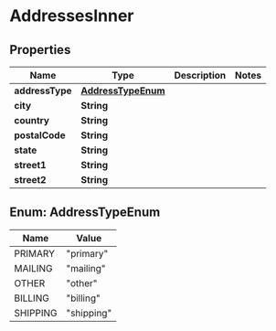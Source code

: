 # AddressesInner

## Properties
Name | Type | Description | Notes
------------ | ------------- | ------------- | -------------
**addressType** | [**AddressTypeEnum**](#AddressTypeEnum) |  | 
**city** | **String** |  | 
**country** | **String** |  | 
**postalCode** | **String** |  | 
**state** | **String** |  | 
**street1** | **String** |  | 
**street2** | **String** |  | 

<a name="AddressTypeEnum"></a>
## Enum: AddressTypeEnum
Name | Value
---- | -----
PRIMARY | &quot;primary&quot;
MAILING | &quot;mailing&quot;
OTHER | &quot;other&quot;
BILLING | &quot;billing&quot;
SHIPPING | &quot;shipping&quot;
